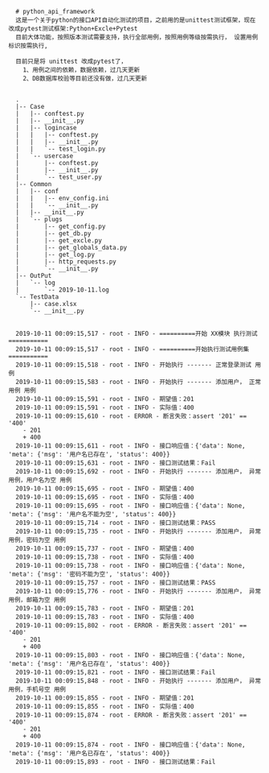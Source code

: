       # python_api_framework
      这是一个关于python的接口API自动化测试的项目，之前用的是unittest测试框架，现在改成pytest测试框架:Python+Excle+Pytest
      目前大体功能，按照版本测试需要支持，执行全部用例，按照用例等级按需执行， 设置用例标识按需执行,

      目前只是将 unittest 改成pytest了， 
        1、用例之间的依赖，数据依赖，过几天更新
        2、DB数据库校验等目前还没有做，过几天更新


      .
      |-- Case
      |   |-- conftest.py
      |   |-- __init__.py
      |   |-- logincase
      |   |   |-- conftest.py
      |   |   |-- __init__.py
      |   |   `-- test_login.py
      |   `-- usercase
      |       |-- conftest.py
      |       |-- __init__.py
      |       `-- test_user.py
      |-- Common
      |   |-- conf
      |   |   |-- env_config.ini
      |   |   `-- __init__.py
      |   |-- __init__.py
      |   `-- plugs
      |       |-- get_config.py
      |       |-- get_db.py
      |       |-- get_excle.py
      |       |-- get_globals_data.py
      |       |-- get_log.py
      |       |-- http_requests.py
      |       `-- __init__.py
      |-- OutPut
      |   `-- log
      |       `-- 2019-10-11.log
      `-- TestData
          |-- case.xlsx
          `-- __init__.py


      2019-10-11 00:09:15,517 - root - INFO - ==========开始 XX模块 执行测试===========
      2019-10-11 00:09:15,517 - root - INFO - ==========开始执行测试用例集===========
      2019-10-11 00:09:15,518 - root - INFO - 开始执行 ------- 正常登录测试 用例
      2019-10-11 00:09:15,583 - root - INFO - 开始执行 ------- 添加用户， 正常用例 用例
      2019-10-11 00:09:15,591 - root - INFO - 期望值：201
      2019-10-11 00:09:15,591 - root - INFO - 实际值：400
      2019-10-11 00:09:15,610 - root - ERROR - 断言失败：assert '201' == '400'
        - 201
        + 400
      2019-10-11 00:09:15,611 - root - INFO - 接口响应值：{'data': None, 'meta': {'msg': '用户名已存在', 'status': 400}}
      2019-10-11 00:09:15,631 - root - INFO - 接口测试结果：Fail
      2019-10-11 00:09:15,692 - root - INFO - 开始执行 ------- 添加用户， 异常用例，用户名为空 用例
      2019-10-11 00:09:15,695 - root - INFO - 期望值：400
      2019-10-11 00:09:15,695 - root - INFO - 实际值：400
      2019-10-11 00:09:15,695 - root - INFO - 接口响应值：{'data': None, 'meta': {'msg': '用户名不能为空', 'status': 400}}
      2019-10-11 00:09:15,714 - root - INFO - 接口测试结果：PASS
      2019-10-11 00:09:15,735 - root - INFO - 开始执行 ------- 添加用户， 异常用例，密码为空 用例
      2019-10-11 00:09:15,737 - root - INFO - 期望值：400
      2019-10-11 00:09:15,738 - root - INFO - 实际值：400
      2019-10-11 00:09:15,738 - root - INFO - 接口响应值：{'data': None, 'meta': {'msg': '密码不能为空', 'status': 400}}
      2019-10-11 00:09:15,757 - root - INFO - 接口测试结果：PASS
      2019-10-11 00:09:15,776 - root - INFO - 开始执行 ------- 添加用户， 异常用例，邮箱为空 用例
      2019-10-11 00:09:15,783 - root - INFO - 期望值：201
      2019-10-11 00:09:15,783 - root - INFO - 实际值：400
      2019-10-11 00:09:15,802 - root - ERROR - 断言失败：assert '201' == '400'
        - 201
        + 400
      2019-10-11 00:09:15,803 - root - INFO - 接口响应值：{'data': None, 'meta': {'msg': '用户名已存在', 'status': 400}}
      2019-10-11 00:09:15,821 - root - INFO - 接口测试结果：Fail
      2019-10-11 00:09:15,848 - root - INFO - 开始执行 ------- 添加用户， 异常用例，手机号空 用例
      2019-10-11 00:09:15,855 - root - INFO - 期望值：201
      2019-10-11 00:09:15,855 - root - INFO - 实际值：400
      2019-10-11 00:09:15,874 - root - ERROR - 断言失败：assert '201' == '400'
        - 201
        + 400
      2019-10-11 00:09:15,874 - root - INFO - 接口响应值：{'data': None, 'meta': {'msg': '用户名已存在', 'status': 400}}
      2019-10-11 00:09:15,893 - root - INFO - 接口测试结果：Fail
